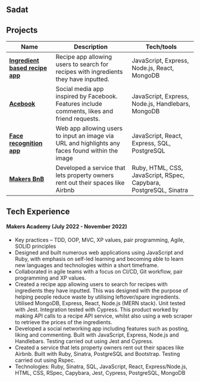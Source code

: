 ## Sadat

## Projects

| Name                         | Description       | Tech/tools        |
| ---------------------------- | ----------------- | ----------------- |
| [**Ingredient based recipe app**](https://github.com/Sadat15/ingredient-based-recipe-app) | Recipe app allowing users to search for recipes with ingredients they have inputted. | JavaScript, Express, Node.js, React, MongoDB |
| [**Acebook**](https://github.com/adaoub/acebook) | Social media app inspired by Facebook. Features include comments, likes and friend requests. | JavaScript, Express, Node.js, Handlebars, MongoDB |
| [**Face recognition app**](https://github.com/Sadat15/face-recognition-search)| Web app allowing users to input an image via URL and highlights any faces found within the image | JavaScript, React, Express, SQL, PostgreSQL|
| [**Makers BnB**](https://github.com/Sadat15/makersbnb)| Developed a service that lets property owners rent out their spaces like Airbnb | Ruby, HTML, CSS, JavaScript, RSpec, Capybara, PostgreSQL, Sinatra |

## Tech Experience

#### Makers Academy (July 2022 - November 2022)
- Key practices – TDD, OOP, MVC, XP values, pair programming, Agile, SOLID principles
- Designed and built numerous web applications using JavaScript and Ruby, with emphasis on self-led
learning and becoming able to learn new languages and technologies within a short timeframe.
- Collaborated in agile teams with a focus on CI/CD, Git workflow, pair programming and XP values.
- Created a recipe app allowing users to search for recipes with ingredients they have inputted. This was
designed with the purpose of helping people reduce waste by utilising leftover/spare ingredients. Utilised MongoDB, Express, React, Node.js (MERN stack). Unit tested with Jest. Integration tested with Cypress. This product worked by making API calls to a recipe API service, whilst also using a web scraper to retrieve the prices of the ingredients.
- Developed a social networking app including features such as posting, liking and commenting. Built with JavaScript, Express, Node.js and Handlebars. Testing carried out using Jest and Cypress.
- Created a service that lets property owners rent out their spaces like Airbnb. Built with Ruby, Sinatra, PostgreSQL and Bootstrap. Testing carried out using Rspec.
- Technologies: Ruby, Sinatra, SQL, JavaScript, React, Express/Node.js, HTML, CSS, RSpec, Capybara, Jest, Cypress, PostgreSQL, MongoDB
